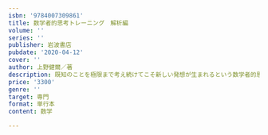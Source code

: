 ```yaml
---
isbn: '9784007309861'
title: 数学者的思考トレーニング　解析編
volume: ''
series: ''
publisher: 岩波書店
pubdate: '2020-04-12'
cover: ''
author: 上野健爾／著
description: 既知のことを極限まで考え続けてこそ新しい発想が生まれるという数学者的思考法を微分積分で紹介する。
price: '3300'
genre: ''
target: 専門
format: 単行本
content: 数学

---
```

